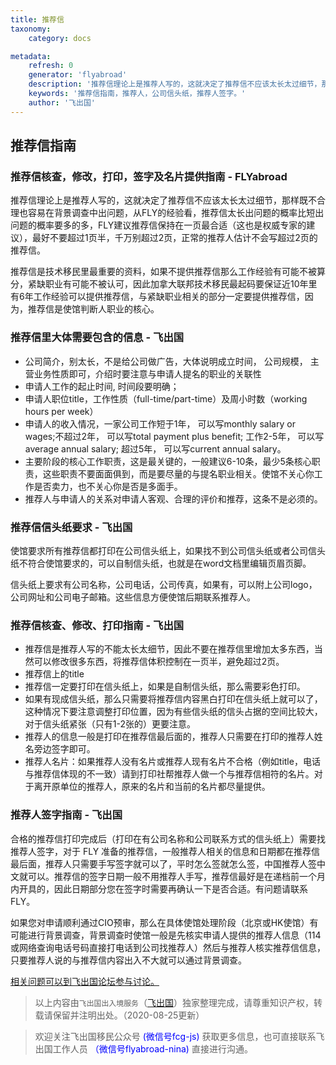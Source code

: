 ```yaml
---
title: 推荐信
taxonomy:
    category: docs

metadata:
    refresh: 0
    generator: 'flyabroad'
    description: '推荐信理论上是推荐人写的，这就决定了推荐信不应该太长太过细节，那样既不合理也容易在背景调查中出问题，从FLY的经验看，推荐信太长出问题的概率比短出问题的概率要多的多，FLY建议推荐信保持在一页最合适（这也是权威专家的建议），最好不要超过1页半，千万别超过2页，正常的推荐人估计不会写超过2页的推荐信。。'
    keywords: '推荐信指南，推荐人，公司信头纸，推荐人签字。'
    author: '飞出国'
---
```


## 推荐信指南

### 推荐信核查，修改，打印，签字及名片提供指南 - FLYabroad

推荐信理论上是推荐人写的，这就决定了推荐信不应该太长太过细节，那样既不合理也容易在背景调查中出问题，从FLY的经验看，推荐信太长出问题的概率比短出问题的概率要多的多，FLY建议推荐信保持在一页最合适（这也是权威专家的建议），最好不要超过1页半，千万别超过2页，正常的推荐人估计不会写超过2页的推荐信。

推荐信是技术移民里最重要的资料，如果不提供推荐信那么工作经验有可能不被算分，紧缺职业有可能不被认可，因此加拿大联邦技术移民最起码要保证近10年里有6年工作经验可以提供推荐信，与紧缺职业相关的部分一定要提供推荐信，因为，推荐信是使馆判断人职业的核心。

### 推荐信里大体需要包含的信息 - 飞出国

- 公司简介，别太长，不是给公司做广告，大体说明成立时间， 公司规模， 主营业务性质即可，介绍时要注意与申请人提名的职业的关联性
- 申请人工作的起止时间, 时间段要明确；
- 申请人职位title，工作性质（full-time/part-time）及周小时数（working hours per week）
- 申请人的收入情况，一家公司工作短于1年， 可以写monthly salary or wages;不超过2年， 可以写total payment plus benefit; 工作2-5年， 可以写average annual salary; 超过5年， 可以写current annual salary。
- 主要阶段的核心工作职责，这是最关键的，一般建议6-10条，最少5条核心职责，这些职责不要面面俱到，而是要尽量的与提名职业相关。使馆不关心你工作是否卖力，也不关心你是否是多面手。
- 推荐人与申请人的关系对申请人客观、合理的评价和推荐，这条不是必须的。

### 推荐信信头纸要求 - 飞出国

使馆要求所有推荐信都打印在公司信头纸上，如果找不到公司信头纸或者公司信头纸不符合使馆要求的，可以自制信头纸，也就是在word文档里编辑页眉页脚。

信头纸上要求有公司名称，公司电话，公司传真，如果有，可以附上公司logo，公司网址和公司电子邮箱。这些信息方便使馆后期联系推荐人。

### 推荐信核查、修改、打印指南 - 飞出国

- 推荐信是推荐人写的不能太长太细节，因此不要在推荐信里增加太多东西，当然可以修改很多东西，将推荐信体积控制在一页半，避免超过2页。
- 推荐信上的title
- 推荐信一定要打印在信头纸上，如果是自制信头纸，那么需要彩色打印。
- 如果有现成信头纸，那么只需要将推荐信内容黑白打印在信头纸上就可以了，这种情况下要注意调整打印位置，因为有些信头纸的信头占据的空间比较大，对于信头纸紧张（只有1-2张的）更要注意。
- 推荐人的信息一般是打印在推荐信最后面的，推荐人只需要在打印的推荐人姓名旁边签字即可。
- 推荐人名片：如果推荐人没有名片或推荐人现有名片不合格（例如title，电话与推荐信体现的不一致）请到打印社帮推荐人做一个与推荐信相符的名片。对于离开原单位的推荐人，原来的名片和当前的名片都尽量提供。

### 推荐人签字指南 - 飞出国

合格的推荐信打印完成后（打印在有公司名称和公司联系方式的信头纸上）需要找推荐人签字，对于 FLY 准备的推荐信，一般推荐人相关的信息和日期都在推荐信最后面，推荐人只需要手写签字就可以了，平时怎么签就怎么签，中国推荐人签中文就可以。推荐信的签字日期一般不用推荐人手写，推荐信最好是在递档前一个月内开具的，因此日期部分您在签字时需要再确认一下是否合适。有问题请联系FLY。

如果您对申请顺利通过CIO预审，那么在具体使馆处理阶段（北京或HK使馆）有可能进行背景调查，背景调查时使馆一般是先核实申请人提供的推荐人信息（114或网络查询电话号码直接打电话到公司找推荐人）然后与推荐人核实推荐信信息，只要推荐人说的与推荐信内容出入不大就可以通过背景调查。

[相关问题可以到飞出国论坛参与讨论。](https://my.flyabroad.io/?target=_blank)

> 以上内容由`飞出国出入境服务`（[飞出国](flyabroad.io)）独家整理完成，请尊重知识产权，转载请保留并注明出处。（2020-08-25更新）

> 欢迎关注飞出国移民公众号 <font color=Blue>(微信号fcg-js)</font> 获取更多信息，也可直接联系飞出国工作人员 <font color=Blue>（微信号flyabroad-nina)</font> 直接进行沟通。